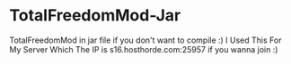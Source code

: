 # TotalFreedomMod-Jar
TotalFreedomMod in jar file if you don't want to compile :)
I Used This For My Server Which The IP is s16.hosthorde.com:25957 if you wanna join :)
